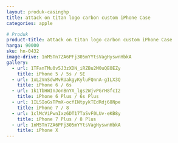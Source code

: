 ```yaml
---
layout: produk-casinghp
title: attack on titan logo carbon custom iPhone Case
categories: apple

# Produk
product-title: attack on titan logo carbon custom iPhone Case
harga: 90000
sku: hn-0432
image-drive: 1nM5Tn7ZA6PFj305mYYtsVagHyswnHbkA
gallery:
  - url: 1TFanTMu0v5J3zXDN_iRZBu2M0uQEOEZy
    title: iPhone 5 / 5s / SE
  - url: 1xL2VnSdwMvRUakgyKyluFQnnA-gILX3Q
    title: iPhone 6 / 6s
  - url: 1k1TbHWInJonBnYX_lgs2WjvPGrH8fcI2
    title: iPhone 6 Plus / 6s Plus
  - url: 1ILSIoGsTPmX-ocfINtpykTEdRdj68Npe
    title: iPhone 7 / 8
  - url: 1clMcViPwnIxz6DT17TaSvF0LUv-eKB8y
    title: iPhone 7 Plus / 8 Plus
  - url: 1nM5Tn7ZA6PFj305mYYtsVagHyswnHbkA
    title: iPhone X
---
```

